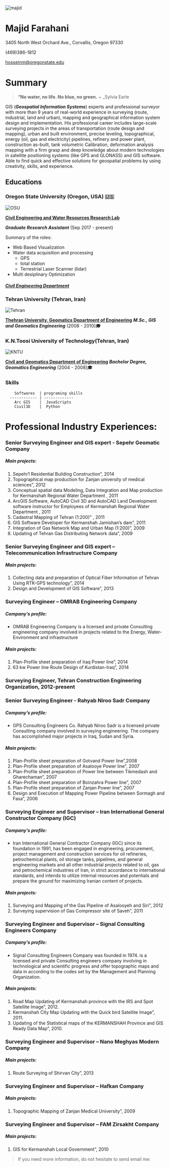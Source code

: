  ![majid](img/3.jpg)

# Majid Farahani

3405 North West Orchard Ave., Corvallis, Oregon 97330

(469)386-1812

hosseinm@oregonstate.edu


#  Summary
> **“No water, no life. No blue, no green.** ~ _Sylvia Earle


GIS (**_Geospatial Information Systems_**) experts and professional surveyor with more than 9 years of real-world experience in surveying  (route,  industrial,  land and  urban), mapping and geographical  information  system  design  and  implementation.
His  professional  career includes large-scale surveying projects in the areas of transportation (route  design  and  mapping),  urban  and  built  environment,  precise  leveling, topographical,  energy (oil, gas and electricity)  pipelines,  refinery and power plant,  construction as-built, tank volumetric Calibration, deformation analysis mapping with a firm grasp and deep knowledge about modern technologies in satellite positioning systems (like GPS and GLONASS) and GIS software.
Able to find quick and effective solutions for geospatial problems by using creativity, skills, and experience.

##  Educations

### Oregon State University (Oregon, USA) :us:
![OSU](img/osu.jpg)

[**Civil Engineering and Water Resources Research Lab**](http://research.engr.oregonstate.edu/hydroinformatics/current-members)

**_Graduate Research Assistant_**   (Sep 2017 - present)

Summary of the roles:
* Web Based Visualization
* Water data acquisition and processing
  * GPS
  * total station
  * Terrestrial Laser Scanner (lidar)
* Multi desiplinary Optimization

##### [Civil Engineering Department](http://cce.oregonstate.edu/)



### Tehran University (Tehran, Iran)
![Tehran](img/tehran1.jpg)

 [**Thehran University, Geomatics Department of Engineering**](http://geospatialeng.ut.ac.ir/en/home)
**_M.Sc., GIS and Geomatics Engineering_** (2008 - 2010):mortar_board:


### K.N.Toosi University of Technology(Tehran, Iran)
![KNTU](img/kntu2.jpg)

[**Civil and Geomatics Department of Engineering**](http://www.kntu.ac.ir/Index.aspx?tempname=NewENKntu&lang=2&sub=0)
**_Bachelor Degree, Geomatics Engineering_** (2004 - 2008):mortar_board:

### Skills
        Softwares  | programing skills
      ------------ | -------------
        Arc GIS    |  JavaScripts
        Civil3D    |  Python

# Professional Industry Experiences:

###	Senior Surveying Engineer and GIS expert - Sepehr Geomatic Company
##### Main projects:
 1.  Sepehr1 Residential Building Construction”, 2014
 2. Topographical map production for Zanjan university of medical sciences”, 2012
 3. Conceptual spatial data Modeling, Data Integration and Map production for Kermanshah Regional Water Department , 2011
 4. ArcGIS Software, AutoCAD Civil 3D and AutoCAD Land Development software instructor for Employees of Kermanshah Regional Water Department , 2011
 5. Cadastral Mapping of Tehran (1:200)” , 2011
 6. GIS Software Developer for Kermanshah Jamishan’s dam”, 2011
 7. Integration of  Gas Network Map and Urban Map (1:200)”, 2009
 8. Updating of Tehran Gas Distributing Network data”, 2009

###	Senior Surveying Engineer and GIS expert – Telecommunication Infrastructure Company
##### Main projects:
1. Collecting data and preparation of Optical Fiber Information of Tehran Using RTK-GPS technology”, 2014
2. Design and Development of GIS Software”, 2013

###	Surveying Engineer – OMRAB Engineering Company
##### Company’s profile:
* OMRAB Engineering Company is a licensed and private Consulting engineering company involved in projects related to the Energy, Water-Environment and infrastructure
##### Main projects:
1. Plan-Profile sheet preparation of Iraq Power line”, 2014
2. 63 kw Power line Route Design of Kurdistan-Iraq”, 2014

###	Surveying Engineer, Tehran Construction Engineering Organization, 2012-present

###	Senior Surveying Engineer - Rahyab Niroo Sadr Company
##### Company’s profile:
* GPS Consulting Engineers Co. Rahyab Niroo Sadr is a licensed private Consulting company involved in surveying engineering. The company has accomplished major projects in Iraq, Sudan and Syria.
##### Main projects:
1. Plan-Profile sheet preparation of Gotvand Power line”,2008
2. Plan-Profile sheet preparation of Asalooye Power line”, 2007
3. Plan-Profile sheet preparation of Power line between Tikmedash and Gharechaman”, 2007
4. Plan-Profile sheet preparation of Boinzahra Power line”, 2007
5. Plan-Profile sheet preparation of Zanjan Power line”, 2007
6. Design and Execution of Mapping Power Pipeline between Sormagh and Fasa”, 2006

###	Surveying Engineer and Supervisor – Iran International General Constructor Company (IGC)
##### Company’s profile:
* Iran International General Contractor Company (IGC) since its foundation in 1991, has been engaged in engineering, procurement, project management and construction services for oil refineries, petrochemical plants, oil storage tanks, pipelines, and general engineering markets and all other industrial projects related to oil, gas and petrochemical industries of Iran, in strict accordance to international standards, and intends to utilize internal resources and potentials and prepare the ground for maximizing Iranian content of projects.
##### Main projects:
1. Surveying and Mapping of the Gas Pipeline of Asalooyeh and Siri”, 2012
2. Surveying supervision of Gas Compressor site of Saveh”, 2011

###	Surveying Engineer and Supervisor – Signal Consulting Engineers Company
##### Company’s profile:
* Signal Consulting Engineers Company was founded in 1974. is a licensed and private Consulting engineers company involving in technological and scientific progress and offer topographic maps and data in according to the codes set by the Management and Planning Organization.
##### Main projects:
1. Road Map Updating of Kermanshah province with the IRS and Spot Satellite Image”, 2012.
2. Kermanshah City Map Updating with the Quick bird Satellite Image”, 2011.
3. Updating of the Statistical maps of the KERMANSHAH Province and GIS Ready Data Map”, 2010.

###	Surveying Engineer and Supervisor – Nano Meghyas Modern Company
##### Main projects:
1. Route Surveying of Shirvan City”, 2013

###	Surveying Engineer and Supervisor – Hafkan Company
##### Main projects:
1.  Topographic Mapping  of Zanjan Medical University”, 2009

###	Surveying Engineer and Supervisor – FAM Zirsakht Company
##### Main projects:
1. GIS for Kermanshah Local Government”, 2010




> If you need more information, do not hesitate to send email me:














